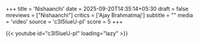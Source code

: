 +++
title = 'Nishaanchi'
date = 2025-09-20T14:35:14+05:30
draft = false
mreviews = ["Nishaanchi"]
critics = ['Ajay Brahmatmaj']
subtitle = ""
media = 'video'
source = 'c3I5IueU-pI'
score = 5
+++

{{< youtube id="c3I5IueU-pI" loading="lazy" >}}

